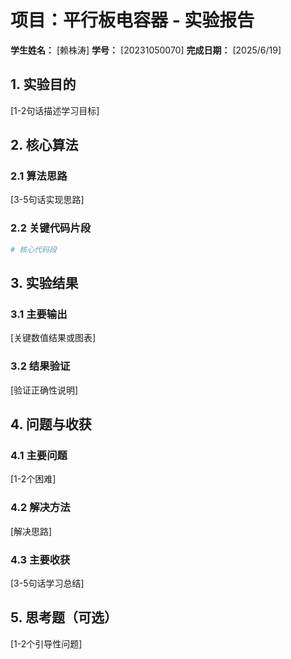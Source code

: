 # 项目：平行板电容器 - 实验报告

**学生姓名：** [赖株涛] **学号：** [20231050070] **完成日期：** [2025/6/19]

## 1. 实验目的
[1-2句话描述学习目标]

## 2. 核心算法
### 2.1 算法思路
[3-5句话实现思路]
### 2.2 关键代码片段
```python
# 核心代码段
```

## 3. 实验结果

### 3.1 主要输出

[关键数值结果或图表]

### 3.2 结果验证

[验证正确性说明]

## 4. 问题与收获

### 4.1 主要问题

[1-2个困难]

### 4.2 解决方法

[解决思路]

### 4.3 主要收获

[3-5句话学习总结]

## 5. 思考题（可选）

[1-2个引导性问题]

